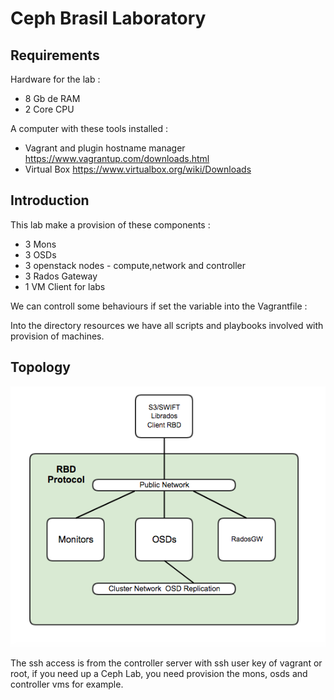 Ceph Brasil Laboratory
======================

## Requirements

Hardware for the lab : 

* 8 Gb de RAM 
* 2 Core CPU 


A computer with these tools installed : 

* Vagrant and plugin hostname manager <https://www.vagrantup.com/downloads.html>
* Virtual Box <https://www.virtualbox.org/wiki/Downloads>


## Introduction

This lab make a provision of these components : 

* 3 Mons
* 3 OSDs
* 3 openstack nodes - compute,network and controller 
* 3 Rados Gateway 
* 1 VM Client for labs 

We can controll some behaviours if set the variable into the Vagrantfile : 


Into the directory resources we have all scripts and playbooks involved with provision of machines.


## Topology 

![Alt text](ceph-brasil-lab.png?raw=true "Lab Ceph Brasil")


The ssh access is from the controller server with ssh user key of vagrant or root, if you need up a Ceph Lab, you need provision the mons, osds and controller vms for example.  


 
